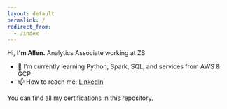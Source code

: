 ```yaml
---
layout: default
permalink: /
redirect_from:
  - /index
---
```


Hi, **I'm Allen.**
Analytics Associate working at ZS 

- 🌱 I’m currently learning Python, Spark, SQL, and services from AWS & GCP
- 📫 How to reach me: [LinkedIn](https://www.linkedin.com/in/allenbphilip/)

You can find all my certifications in this repository.
